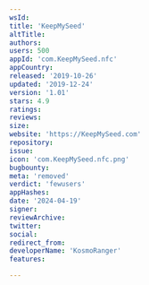 ```yaml
---
wsId: 
title: 'KeepMySeed'
altTitle: 
authors: 
users: 500
appId: 'com.KeepMySeed.nfc'
appCountry: 
released: '2019-10-26'
updated: '2019-12-24'
version: '1.01'
stars: 4.9
ratings: 
reviews: 
size: 
website: 'https://KeepMySeed.com'
repository: 
issue: 
icon: 'com.KeepMySeed.nfc.png'
bugbounty: 
meta: 'removed'
verdict: 'fewusers'
appHashes: 
date: '2024-04-19'
signer: 
reviewArchive: 
twitter: 
social: 
redirect_from: 
developerName: 'KosmoRanger'
features: 

---
```


